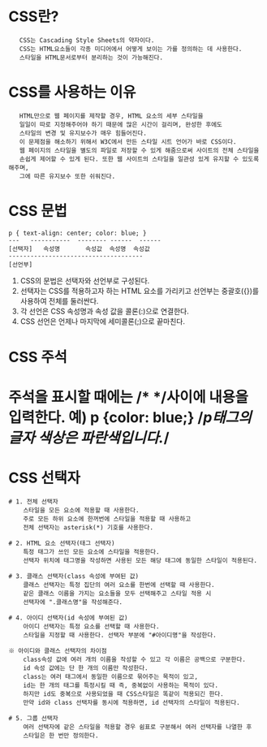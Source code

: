 # CSS란?
	   CSS는 Cascading Style Sheets의 약자이다.
	   CSS는 HTML요소들이 각종 미디어에서 어떻게 보이는 가를 정의하는 데 사용한다.
	   스타일을 HTML문서로부터 분리하는 것이 가능해진다.

# CSS를 사용하는 이유
	   HTML만으로 웹 페이지를 제작할 경우, HTML 요소의 세부 스타일을
	   일일이 따로 지정해주어야 하기 때문에 많은 시간이 걸리며, 완성한 후에도
	   스타일의 변경 및 유지보수가 매우 힘들어진다.
	   이 문제점을 해소하기 위해서 W3C에서 만든 스타일 시트 언어가 바로 CSS이다.
	   웹 페이지의 스타일을 별도의 파일로 저장할 수 있게 해줌으로써 사이트의 전체 스타일을
	   손쉽게 제어할 수 있게 된다. 또한 웹 사이트의 스타일을 일관성 있게 유지할 수 있도록 해주며,
	   그에 따른 유지보수 또한 쉬워진다.

# CSS 문법
	p { text-align: center; color: blue; }
	---   -----------  -------- ------  ------
	[선택자]   속성명       속성값  속성명  속성값
	-------------------------------------
	[선언부]

   1. CSS의 문법은 선택자와 선언부로 구성된다.
   2. 선택자는 CSS를 적용하고자 하는 HTML 요소를 가리키고
       선언부는 중괄호({})를 사용하여 전체를 둘러싼다.
   3. 각 선언은 CSS 속성명과 속성 값을 콜론(:)으로 연결한다.
   4. CSS 선언은 언제나 마지막에 세미콜론(;)으로 끝마친다.

# CSS 주석
주석을 표시할 때에는 /* */사이에 내용을 입력한다.
예) p {color: blue;} /*p태그의 글자 색상은 파란색입니다.*/
===============================================================
# CSS 선택자
	# 1. 전체 선택자
		스타일을 모든 요소에 적용할 때 사용한다.
		주로 모든 하위 요소에 한꺼번에 스타일을 적용할 때 사용하고
		전체 선택자는 asterisk(*) 기호를 사용한다.

	# 2. HTML 요소 선택자(태그 선택자)
		특정 태그가 쓰인 모든 요소에 스타일을 적용한다.
		선택자 위치에 태그명을 작성하면 사용된 모든 해당 태그에 동일한 스타일이 적용된다.

	# 3. 클래스 선택자(class 속성에 부여된 값)
		클래스 선택자는 특정 집단의 여러 요소를 한번에 선택할 때 사용한다.
		같은 클래스 이름을 가지는 요소들을 모두 선택해주고 스타일 적용 시
		선택자에 ".클래스명"을 작성해준다.

	# 4. 아이디 선택자(id 속성에 부여된 값)
		아이디 선택자는 특정 요소를 선택할 때 사용한다.
		스타일을 지정할 때 사용한다. 선택자 부분에 "#아이디명"을 작성한다.

	※ 아이디와 클래스 선택자의 차이점
		class속성 값에 여러 개의 이름을 작성할 수 있고 각 이름은 공백으로 구분한다.
		id 속성 값에는 단 한 개의 이름만 작성한다.
		class는 여러 태그에서 동일한 이름으로 묶어주는 목적이 있고, 
		id는 한 개의 태그를 특정시킬 때 즉, 중복없이 사용하는 목적이 있다.
		하지만 id도 중복으로 사용되었을 때 CSS스타일은 똑같이 적용되긴 한다.
		만약 id와 class 선택자를 동시에 적용하면, id 선택자의 스타일이 적용된다.
	
	# 5. 그룹 선택자
		여러 선택자에 같은 스타일을 적용할 경우 쉼표로 구분해서 여러 선택자를 나열한 후
		스타일은 한 번만 정의한다.

